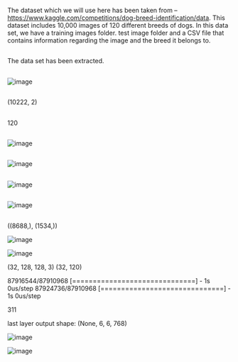 The dataset which we will use here has been taken from – https://www.kaggle.com/competitions/dog-breed-identification/data. This dataset includes 10,000 images of 120 different breeds of dogs. In this data set, we have a training images folder. test image folder and a CSV file that contains information regarding the image and the breed it belongs to.


##

The data set has been extracted.


##

![image](https://github.com/user-attachments/assets/2eb12184-45cc-44cc-b5ad-2c7d4362e0ef)

##
(10222, 2)


##
120

##

![image](https://github.com/user-attachments/assets/d32765ce-bf97-44d4-b960-a50e194c2cf5)


##

![image](https://github.com/user-attachments/assets/21e94d6e-00bd-45c2-b492-66c0f55aed7c)

##

![image](https://github.com/user-attachments/assets/2a0576e9-8590-40c0-b264-17ead6f38cf9)

##
![image](https://github.com/user-attachments/assets/b253173b-61c4-4dfc-8d1f-02132b08ce42)



##
((8688,), (1534,))


![image](https://github.com/user-attachments/assets/137774b4-55c0-4e3b-908f-14d51fb87f3d)


![image](https://github.com/user-attachments/assets/c243ebbd-afa9-46d8-bff5-6c91dafc1f77)



(32, 128, 128, 3) (32, 120)



87916544/87910968 [==============================] - 1s 0us/step
87924736/87910968 [==============================] - 1s 0us/step



311



last layer output shape:  (None, 6, 6, 768)





![image](https://github.com/user-attachments/assets/7f80d4e1-be66-4b6b-962c-5d29585e4b9d)



![image](https://github.com/user-attachments/assets/2b65c358-9bae-4726-8fca-f4ff8885a1f0)

